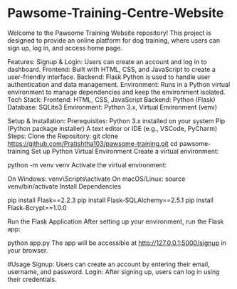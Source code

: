 # Pawsome-Training-Centre-Website
Welcome to the Pawsome Training Website repository! This project is designed to provide an online platform for dog training, where users can sign up, log in, and access home page.

Features:
Signup & Login: Users can create an account and log in to dashboard.
Frontend: Built with HTML, CSS, and JavaScript to create a user-friendly interface.
Backend: Flask Python is used to handle user authentication and data management.
Environment: Runs in a Python virtual environment to manage dependencies and keep the environment isolated.
Tech Stack:
Frontend: HTML, CSS, JavaScript
Backend: Python (Flask)
Database: SQLite3
Environment: Python 3.x, Virtual Environment (venv)

Setup & Installation:
Prerequisites:
Python 3.x installed on your system
Pip (Python package installer)
A text editor or IDE (e.g., VSCode, PyCharm)
Steps:
Clone the Repository:
git clone https://github.com/Pratishtha103/pawsome-training.git
cd pawsome-training
Set up Python Virtual Environment Create a virtual environment:

python -m venv venv
Activate the virtual environment:

On Windows:
venv\Scripts\activate
On macOS/Linux:
source venv/bin/activate
Install Dependencies

pip install Flask==2.2.3
pip install Flask-SQLAlchemy==2.5.1
pip install Flask-Bcrypt==1.0.0

Run the Flask Application After setting up your environment, run the Flask app:

python app.py
The app will be accessible at http://127.0.0.1:5000/signup in your browser.

#Usage
Signup: Users can create an account by entering their email, username, and password.
Login: After signing up, users can log in using their credentials.
